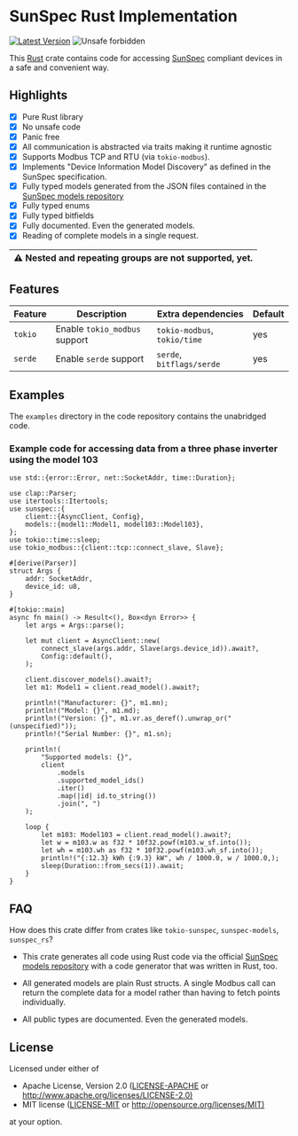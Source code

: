 # SunSpec Rust Implementation

[![Latest Version](https://img.shields.io/crates/v/sunspec.svg)](https://crates.io/crates/sunspec)
![Unsafe forbidden](https://img.shields.io/badge/unsafe-forbidden-success.svg "Unsafe forbidden")

This [Rust](https://www.rust-lang.org) crate contains code for accessing [SunSpec](https://en.wikipedia.org/wiki/SunSpec) compliant devices
in a safe and convenient way.

## Highlights

- [x] Pure Rust library
- [x] No unsafe code
- [x] Panic free
- [x] All communication is abstracted via traits making it runtime agnostic
- [x] Supports Modbus TCP and RTU (via `tokio-modbus`).
- [x] Implements "Device Information Model Discovery" as
      defined in the SunSpec specification.
- [x] Fully typed models generated from the JSON files contained in the
      [SunSpec models repository](https://github.com/sunspec/models/)
- [x] Fully typed enums
- [x] Fully typed bitfields
- [x] Fully documented. Even the generated models.
- [x] Reading of complete models in a single request.

| ⚠️ Nested and repeating groups are not supported, yet. |
| ---- |

## Features

| Feature | Description                   | Extra dependencies            | Default |
| ------- | ----------------------------- | ----------------------------- | ------- |
| `tokio` | Enable `tokio_modbus` support | `tokio-modbus`, `tokio/time`  | yes     |
| `serde` | Enable `serde` support        | `serde`, `bitflags/serde`     | yes     |

## Examples

The `examples` directory in the code repository contains the unabridged code.

### Example code for accessing data from a three phase inverter using the model 103

```rust,ignore
use std::{error::Error, net::SocketAddr, time::Duration};

use clap::Parser;
use itertools::Itertools;
use sunspec::{
    client::{AsyncClient, Config},
    models::{model1::Model1, model103::Model103},
};
use tokio::time::sleep;
use tokio_modbus::{client::tcp::connect_slave, Slave};

#[derive(Parser)]
struct Args {
    addr: SocketAddr,
    device_id: u8,
}

#[tokio::main]
async fn main() -> Result<(), Box<dyn Error>> {
    let args = Args::parse();

    let mut client = AsyncClient::new(
        connect_slave(args.addr, Slave(args.device_id)).await?,
        Config::default(),
    );

    client.discover_models().await?;
    let m1: Model1 = client.read_model().await?;

    println!("Manufacturer: {}", m1.mn);
    println!("Model: {}", m1.md);
    println!("Version: {}", m1.vr.as_deref().unwrap_or("(unspecified)"));
    println!("Serial Number: {}", m1.sn);

    println!(
        "Supported models: {}",
        client
            .models
            .supported_model_ids()
            .iter()
            .map(|id| id.to_string())
            .join(", ")
    );

    loop {
        let m103: Model103 = client.read_model().await?;
        let w = m103.w as f32 * 10f32.powf(m103.w_sf.into());
        let wh = m103.wh as f32 * 10f32.powf(m103.wh_sf.into());
        println!("{:12.3} kWh {:9.3} kW", wh / 1000.0, w / 1000.0,);
        sleep(Duration::from_secs(1)).await;
    }
}
```

## FAQ

How does this crate differ from crates like `tokio-sunspec`, `sunspec-models`, `sunspec_rs`?

- This crate generates all code using Rust code via the official
  [SunSpec models repository](https://github.com/sunspec/models/)
  with a code generator that was written in Rust, too.

- All generated models are plain Rust structs. A single Modbus call
  can return the complete data for a model rather than having to fetch
  points individually.

- All public types are documented. Even the generated models.

## License

Licensed under either of

- Apache License, Version 2.0 ([LICENSE-APACHE](LICENSE-APACHE) or <http://www.apache.org/licenses/LICENSE-2.0)>
- MIT license ([LICENSE-MIT](LICENSE-MIT) or <http://opensource.org/licenses/MIT)>

at your option.
